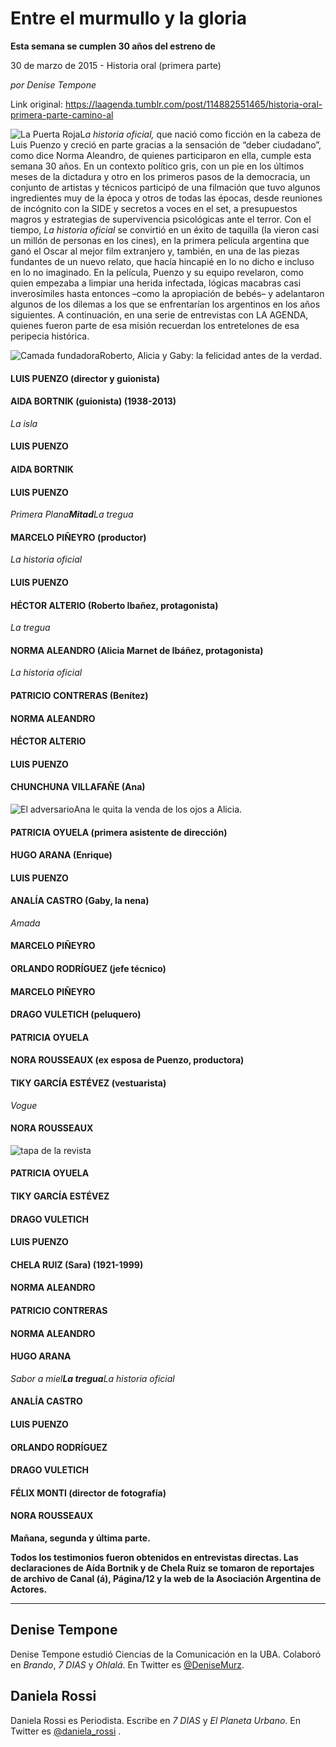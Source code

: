 # Entre el murmullo y la gloria

**Esta semana se cumplen 30 años del estreno de**

30 de marzo de 2015 - Historia oral (primera parte)

_por Denise Tempone_

Link original: https://laagenda.tumblr.com/post/114882551465/historia-oral-primera-parte-camino-al

![La Puerta Roja](https://64.media.tumblr.com/49d2668080dd5f13b7b3b7ca5133e303/tumblr_inline_pk0vrf0v2Q1t6q87u_500.jpg)L*a
historia oficial,* que nació como ficción en la cabeza de Luis Puenzo y creció en parte gracias
a la sensación de “deber ciudadano”, como dice Norma Aleandro, de quienes participaron en ella, cumple esta semana 30 años. En un contexto político gris, con un pie en los últimos meses de la dictadura y otro en los primeros pasos de la democracia, un conjunto de
artistas y técnicos participó de una filmación que tuvo algunos ingredientes muy de la época y otros de todas las épocas, desde reuniones de incógnito con la SIDE y secretos a voces en el set, a presupuestos magros y estrategias de supervivencia psicológicas ante el terror. Con
el tiempo, *La historia oficial* se convirtió en un éxito de taquilla (la vieron casi un millón de personas en los cines), en la primera película argentina que ganó el Oscar al mejor film extranjero y, también, en una de las piezas fundantes de un nuevo relato, que hacía hincapié en lo no dicho e incluso en lo no imaginado. En la película, Puenzo y su equipo
revelaron, como quien empezaba a limpiar una herida infectada, lógicas macabras casi inverosímiles hasta entonces –como la apropiación de bebés– y
adelantaron algunos de los dilemas a los que se enfrentarían los argentinos en
los años siguientes. A continuación, en una serie de entrevistas con LA AGENDA, quienes fueron parte de esa misión
recuerdan los entretelones de esa peripecia histórica.  


  


![Camada fundadora](https://64.media.tumblr.com/49d2668080dd5f13b7b3b7ca5133e303/tumblr_inline_pk0vrf0v2Q1t6q87u_500.jpg)Roberto, Alicia y Gaby: la felicidad antes de la verdad.  


#### LUIS PUENZO (director y guionista)

  


#### AIDA BORTNIK (guionista) (1938-2013)

*La isla*  


#### LUIS PUENZO

  


#### AIDA BORTNIK

  


#### LUIS PUENZO

*Primera Plana**Mitad**La
tregua*  


#### MARCELO PIÑEYRO (productor)

*La historia oficial*  


#### LUIS PUENZO

  


#### HÉCTOR ALTERIO (Roberto Ibañez, protagonista)

*La tregua*  


#### NORMA ALEANDRO (Alicia Marnet de Ibáñez, protagonista)

*La
historia oficial*  


#### PATRICIO CONTRERAS (Benítez)

  


#### NORMA ALEANDRO

  


#### HÉCTOR ALTERIO

  


#### LUIS PUENZO

  


#### CHUNCHUNA VILLAFAÑE (Ana)

  


![El adversario](https://64.media.tumblr.com/a50e9afc625673f6da972ed4de9574fc/tumblr_inline_pk0vrg4Q7N1t6q87u_400.jpg)Ana le quita la venda de los ojos a Alicia.  
#### PATRICIA OYUELA (primera asistente de dirección)

  


#### HUGO ARANA (Enrique)

  


#### LUIS PUENZO

  


#### ANALÍA CASTRO (Gaby, la nena)

*Amada*  


#### MARCELO PIÑEYRO

  


#### ORLANDO RODRÍGUEZ (jefe técnico)

  


#### MARCELO PIÑEYRO

  


#### DRAGO VULETICH (peluquero)

  


#### PATRICIA OYUELA

  


#### NORA ROUSSEAUX (ex esposa de Puenzo, productora)

  


#### TIKY GARCÍA ESTÉVEZ (vestuarista)

*Vogue*  


#### NORA ROUSSEAUX

![tapa de la revista](https://64.media.tumblr.com/7fc984ab358940c9e89acbd63a74b6bf/tumblr_inline_pk0vrgfopF1t6q87u_250.jpg)  


#### PATRICIA OYUELA

  


#### TIKY GARCÍA ESTÉVEZ

  


#### DRAGO VULETICH

  


#### LUIS PUENZO

  


#### CHELA RUIZ (Sara) (1921-1999)

  


#### NORMA ALEANDRO

  


#### PATRICIO CONTRERAS

  


#### NORMA ALEANDRO

  


#### HUGO ARANA

*Sabor a miel**La
tregua**La
historia oficial*  


#### ANALÍA CASTRO

  


#### LUIS PUENZO

  


#### ORLANDO RODRÍGUEZ

  


#### DRAGO VULETICH

  


#### FÉLIX MONTI (director de fotografía)

  


#### NORA ROUSSEAUX

  


**Mañana, segunda y última parte.**

  


**Todos los testimonios fueron obtenidos en entrevistas directas. Las declaraciones de Aída Bortnik y de Chela Ruiz se tomaron de reportajes de archivo de Canal (á), Página/12 y la web de la Asociación Argentina de Actores.**



---

 Denise Tempone
---------------

Denise Tempone estudió Ciencias de la Comunicación en la UBA. Colaboró en *Brando*, *7 DIAS* y *Ohlalá*. En Twitter es [@DeniseMurz](https://twitter.com/DeniseMurz).

Daniela Rossi
-------------

Daniela Rossi es Periodista. Escribe en *7 DIAS* y *El Planeta Urbano*. En Twitter es [@daniela\_rossi](https://twitter.com/daniela_rossi) .

